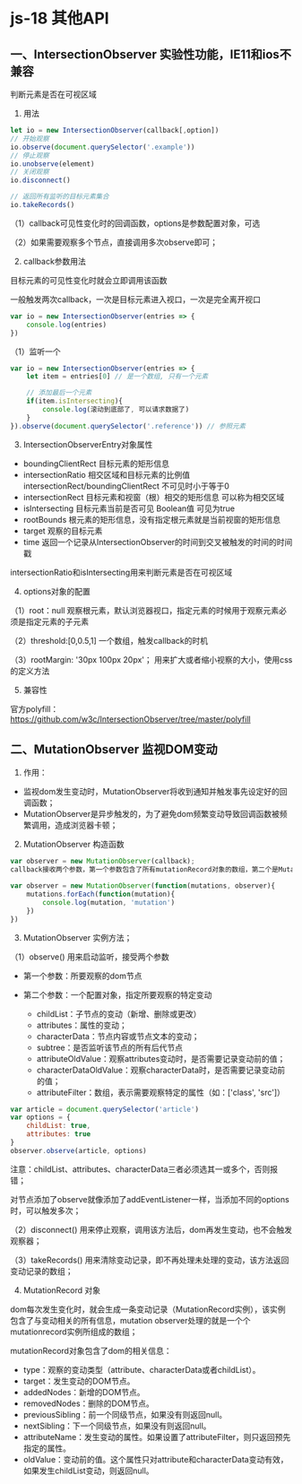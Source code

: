 # js-18 其他API
## 一、IntersectionObserver    实验性功能，IE11和ios不兼容
判断元素是否在可视区域
1. 用法
```js
let io = new IntersectionObserver(callback[,option])
// 开始观察
io.observe(document.querySelector('.example'))
// 停止观察
io.unobserve(element)
// 关闭观察
io.disconnect()

// 返回所有监听的目标元素集合
io.takeRecords()
```
（1）callback可见性变化时的回调函数，options是参数配置对象，可选

（2）如果需要观察多个节点，直接调用多次observe即可；

2. callback参数用法

目标元素的可见性变化时就会立即调用该函数

一般触发两次callback，一次是目标元素进入视口，一次是完全离开视口
```js
var io = new IntersectionObserver(entries => {
    console.log(entries)
})
```
（1）监听一个
```js
var io = new IntersectionObserver(entries => {
    let item = entries[0] // 是一个数组, 只有一个元素

    // 添加最后一个元素
    if(item.isIntersecting){
        console.log(滚动到底部了, 可以请求数据了)
    }
}).observe(document.querySelector('.reference')) // 参照元素
```

3. IntersectionObserverEntry对象属性

* boundingClientRect 目标元素的矩形信息
* intersectionRatio 相交区域和目标元素的比例值 intersectionRect/boundingClientRect 不可见时小于等于0
* intersectionRect 目标元素和视窗（根）相交的矩形信息 可以称为相交区域
* isIntersecting 目标元素当前是否可见 Boolean值 可见为true
* rootBounds 根元素的矩形信息，没有指定根元素就是当前视窗的矩形信息
* target 观察的目标元素
* time 返回一个记录从IntersectionObserver的时间到交叉被触发的时间的时间戳


intersectionRatio和isIntersecting用来判断元素是否在可视区域

4. options对象的配置

（1）root：null    观察根元素，默认浏览器视口，指定元素的时候用于观察元素必须是指定元素的子元素

（2）threshold:[0,0.5,1]    一个数组，触发callback的时机

（3）rootMargin: '30px 100px 20px'；   用来扩大或者缩小视察的大小，使用css的定义方法


5. 兼容性

官方polyfill： https://github.com/w3c/IntersectionObserver/tree/master/polyfill

## 二、MutationObserver 监视DOM变动
1. 作用：

* 监视dom发生变动时，MutationObserver将收到通知并触发事先设定好的回调函数；
* MutationObserver是异步触发的，为了避免dom频繁变动导致回调函数被频繁调用，造成浏览器卡顿；



2. MutationObserver 构造函数
```js
var observer = new MutationObserver(callback);
callback接收两个参数，第一个参数包含了所有mutationRecord对象的数组，第二个是MutationObserver实例本身；

var observer = new MutationObserver(function(mutations, observer){
    mutations.forEach(function(mutation){
        console.log(mutation, 'mutation')
    })
})
```
3. MutationObserver 实例方法；

（1）observe()   用来启动监听，接受两个参数

* 第一个参数：所要观察的dom节点
* 第二个参数：一个配置对象，指定所要观察的特定变动

	* childList：子节点的变动（新增、删除或更改）
	* attributes：属性的变动；
	* characterData：节点内容或节点文本的变动；
	* subtree：是否监听该节点的所有后代节点
	* attributeOldValue：观察attributes变动时，是否需要记录变动前的值；
	* characterDataOldValue：观察characterData时，是否需要记录变动前的值；
	* attributeFilter：数组，表示需要观察特定的属性（如：['class', 'src']）


```js
var article = document.querySelector('article')
var options = {
    childList: true,
    attributes: true
}
observer.observe(article, options)
```
注意：childList、attributes、characterData三者必须选其一或多个，否则报错；

对节点添加了observe就像添加了addEventListener一样，当添加不同的options时，可以触发多次；

（2）disconnect()    用来停止观察，调用该方法后，dom再发生变动，也不会触发观察器；

（3）takeRecords()    用来清除变动记录，即不再处理未处理的变动，该方法返回变动记录的数组；

4. MutationRecord 对象

dom每次发生变化时，就会生成一条变动记录（MutationRecord实例），该实例包含了与变动相关的所有信息，mutation observer处理的就是一个个mutationrecord实例所组成的数组；

mutationRecord对象包含了dom的相关信息：

* type：观察的变动类型（attribute、characterData或者childList）。
* target：发生变动的DOM节点。
* addedNodes：新增的DOM节点。
* removedNodes：删除的DOM节点。
* previousSibling：前一个同级节点，如果没有则返回null。
* nextSibling：下一个同级节点，如果没有则返回null。
* attributeName：发生变动的属性。如果设置了attributeFilter，则只返回预先指定的属性。
* oldValue：变动前的值。这个属性只对attribute和characterData变动有效，如果发生childList变动，则返回null。

